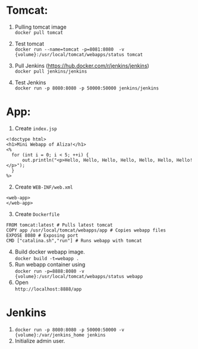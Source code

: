 # Tomcat:
1. Pulling tomcat image  
`docker pull tomcat`

2. Test tomcat  
`docker run --name=tomcat -p=8081:8080  -v {volume}:/usr/local/tomcat/webapps/status tomcat`

3. Pull Jenkins (https://hub.docker.com/r/jenkins/jenkins)  
`docker pull jenkins/jenkins`

4. Test Jenkins  
`docker run -p 8080:8080 -p 50000:50000 jenkins/jenkins`

# App:
1. Create `index.jsp`
```
<!doctype html>
<h1>Mini Webapp of Aliza!</h1>
<%
  for (int i = 0; i < 5; ++i) {
      out.println("<p>Hello, Hello, Hello, Hello, Hello, Hello, Hello!</p>");
  }
%>
```
2. Create `WEB-INF/web.xml`
```
<web-app>
</web-app>
```
3. Create `Dockerfile`
```
FROM tomcat:latest # Pulls latest tomcat
COPY app /usr/local/tomcat/webapps/app # Copies webapp files
EXPOSE 8080 # Exposing port
CMD ["catalina.sh","run"] # Runs webapp with tomcat
```
4. Build docker webapp image.  
`docker build -t=webapp .`
5. Run webapp container using  
`docker run -p=8888:8080 -v {volume}:/usr/local/tomcat/webapps/status webapp `
6. Open  
`http://localhost:8888/app`

# Jenkins
1. `docker run -p 8080:8080 -p 50000:50000 -v {volume}:/var/jenkins_home jenkins`
2. Initialize admin user.

